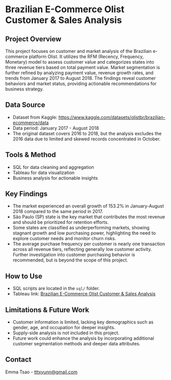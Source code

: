 # Brazilian E-Commerce Olist Customer & Sales Analysis

## Project Overview
This project focuses on customer and market analysis of the Brazilian e-commerce platform Olist. It utilizes the RFM (Recency, Frequency, Monetary) model to assess customer value and categorizes states into three revenue tiers based on total payment value. Market segmentation is further refined by analyzing payment value, revenue growth rates, and trends from January 2017 to August 2018. The findings reveal customer behaviors and market status, providing actionable recommendations for business strategy.

## Data Source
- Dataset from Kaggle: https://www.kaggle.com/datasets/olistbr/brazilian-ecommerce/data
- Data period: January 2017 - August 2018
- The original dataset covers 2016 to 2018, but the analysis excludes the 2016 data due to limited and skewed records concentrated in October.

## Tools & Method
- SQL for data cleaning and aggregation
- Tableau for data visualization
- Business analysis for actionable insights

## Key Findings
- The market experienced an overall growth of 153.2% in January-August 2018 compared to the same period in 2017.
- São Paulo (SP) state is the key market that contributes the most revenue and should be prioritized for retention efforts.
- Some states are classified as underperforming markets, showing stagnant growth and low purchasing power, highlighting the need to explore customer needs and monitor churn risks.
- The average purchase frequency per customer is nearly one transaction across all revenue tiers, reflecting generally low customer activity. Further investigation into customer purchasing behavior is recommended, but is beyond the scope of this project.

## How to Use
- SQL scripts are located in the `sql/` folder.
- Tableau link: [Brazilian E-Commerce Olist Customer & Sales Analysis](https://public.tableau.com/app/profile/emma.tsao/viz/Olist_customersalesanalysis_0816/Olist)

## Limitations & Future Work
- Customer information is limited, lacking key demographics such as gender, age, and occupation for deeper insights.
- Supply-side analysis is not included in this project.
- Future work could enhance the analysis by incorporating additional customer segmentation methods and deeper data attributes.

## Contact
Emma Tsao - tttxyunn@gmail.com
